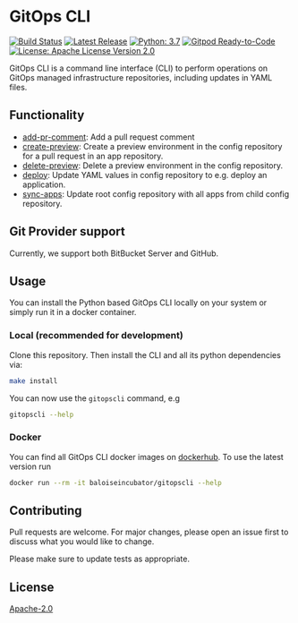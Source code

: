 
# GitOps CLI
[![Build Status](https://travis-ci.org/baloise-incubator/gitopscli.svg?branch=master)](https://travis-ci.org/baloise-incubator/gitopscli) 
[![Latest Release](https://img.shields.io/github/v/tag/baloise-incubator/gitopscli)](https://hub.docker.com/repository/docker/baloiseincubator/gitopscli/tags?page=1)
[![Python: 3.7](https://img.shields.io/badge/python-3.7-blue.svg)](https://www.python.org/downloads/release/python-370/) 
[![Gitpod Ready-to-Code](https://img.shields.io/badge/Gitpod-Ready--to--Code-blue?logo=gitpod)](https://gitpod.io/#https://github.com/baloise-incubator/gitopscli) 
[![License: Apache License Version 2.0](https://img.shields.io/badge/license-Apache%20License%20Version%202.0-lightgrey.svg)](https://choosealicense.com/licenses/apache-2.0/) 

GitOps CLI is a command line interface (CLI) to perform operations on GitOps managed infrastructure repositories, including updates in YAML files.

## Functionality
- [add-pr-comment](doc/commands/add-pr-comment.md): Add a pull request comment
- [create-preview](doc/commands/create-preview.md): Create a preview environment in the config repository for a pull request in an app repository.
- [delete-preview](doc/commands/delete-preview.md): Delete a preview environment in the config repository.
- [deploy](doc/commands/deploy.md): Update YAML values in config repository to e.g. deploy an application.
- [sync-apps](doc/commands/sync-apps.md): Update root config repository with all apps from child config repository.

## Git Provider support
Currently, we support both BitBucket Server and GitHub.

## Usage
You can install the Python based GitOps CLI locally on your system or simply run it in a docker container.

### Local (recommended for development)

Clone this repository. Then install the CLI and all its python dependencies via:
```bash
make install
```

You can now use the `gitopscli` command, e.g
```bash
gitopscli --help
```

### Docker
You can find all GitOps CLI docker images on [dockerhub](https://hub.docker.com/r/baloiseincubator/gitopscli/tags). To use the latest version run
```bash
docker run --rm -it baloiseincubator/gitopscli --help
```

## Contributing
Pull requests are welcome. For major changes, please open an issue first to discuss what you would like to change.

Please make sure to update tests as appropriate.

## License
[Apache-2.0](https://choosealicense.com/licenses/apache-2.0/)
